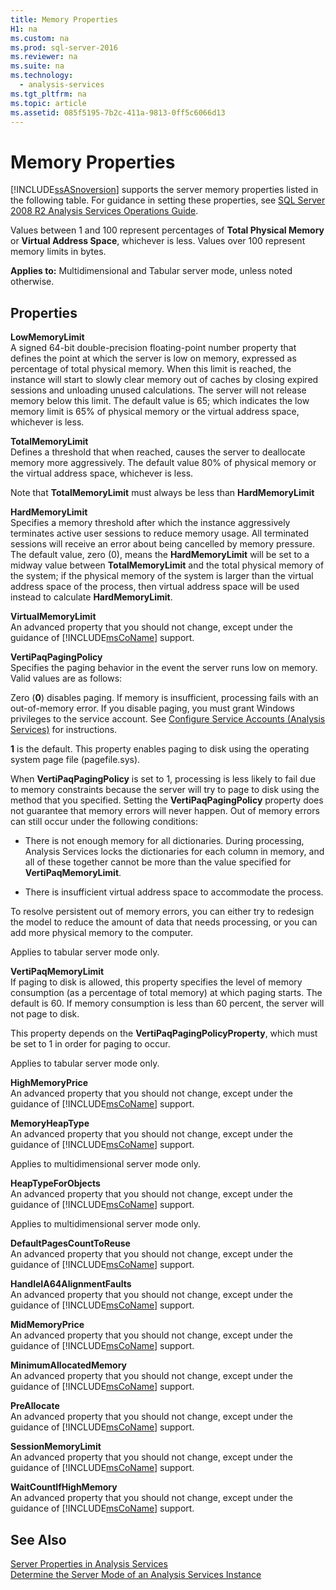 ```yaml
---
title: Memory Properties
H1: na
ms.custom: na
ms.prod: sql-server-2016
ms.reviewer: na
ms.suite: na
ms.technology: 
  - analysis-services
ms.tgt_pltfrm: na
ms.topic: article
ms.assetid: 085f5195-7b2c-411a-9813-0ff5c6066d13
---
```

# Memory Properties
  [!INCLUDE[ssASnoversion](../../Token/Other/ssASnoversion_md.md)] supports the server memory properties listed in the following table. For guidance in setting these properties, see [SQL Server 2008 R2 Analysis Services Operations Guide](http://go.microsoft.com/fwlink/?LinkID=225539).  
  
 Values between 1 and 100 represent percentages of **Total Physical Memory** or **Virtual Address Space**, whichever is less. Values over 100 represent memory limits in bytes.  
  
 **Applies to:** Multidimensional and Tabular server mode, unless noted otherwise.  
  
## Properties  
 **LowMemoryLimit**  
 A signed 64\-bit double\-precision floating\-point number property that defines the point at which the server is low on memory, expressed as percentage of total physical memory. When this limit is reached, the instance will start to slowly clear memory out of caches by closing expired sessions and unloading unused calculations. The server will not release memory below this limit. The default value is 65; which indicates the low memory limit is 65% of physical memory or the virtual address space, whichever is less.  
  
 **TotalMemoryLimit**  
 Defines a threshold that when reached, causes the server to deallocate memory more aggressively. The default value 80% of physical memory or the virtual address space, whichever is less.  
  
 Note that **TotalMemoryLimit** must always be less than **HardMemoryLimit**  
  
 **HardMemoryLimit**  
 Specifies a memory threshold after which the instance aggressively terminates active user sessions to reduce memory usage. All terminated sessions will receive an error about being cancelled by memory pressure. The default value, zero \(0\), means the **HardMemoryLimit** will be set to a midway value between **TotalMemoryLimit** and the total physical memory of the system; if the physical memory of the system is larger than the virtual address space of the process, then virtual address space will be used instead to calculate **HardMemoryLimit**.  
  
 **VirtualMemoryLimit**  
 An advanced property that you should not change, except under the guidance of [!INCLUDE[msCoName](../../Token/Other/msCoName_md.md)] support.  
  
 **VertiPaqPagingPolicy**  
 Specifies the paging behavior in the event the server runs low on memory. Valid values are as follows:  
  
 Zero \(**0**\) disables paging. If memory is insufficient, processing fails with an out\-of\-memory error. If you disable paging, you must grant Windows privileges to the service account. See [Configure Service Accounts &#40;Analysis Services&#41;](../../Topics/TopicNameNotContainA/Configure-Service-Accounts--Analysis-Services-.md) for instructions.  
  
 **1** is the default. This property enables paging to disk using the operating system page file \(pagefile.sys\).  
  
 When **VertiPaqPagingPolicy** is set to 1, processing is less likely to fail due to memory constraints because the server will try to page to disk using the method that you specified. Setting the **VertiPaqPagingPolicy** property does not guarantee that memory errors will never happen. Out of memory errors can still occur under the following conditions:  
  
-   There is not enough memory for all dictionaries. During processing, Analysis Services locks the dictionaries for each column in memory, and all of these together cannot be more than the value specified for **VertiPaqMemoryLimit**.  
  
-   There is insufficient virtual address space to accommodate the process.  
  
 To resolve persistent out of memory errors, you can either try to redesign the model to reduce the amount of data that needs processing, or you can add more physical memory to the computer.  
  
 Applies to tabular server mode only.  
  
 **VertiPaqMemoryLimit**  
 If paging to disk is allowed, this property specifies the level of memory consumption \(as a percentage of total memory\) at which paging starts. The default is 60. If memory consumption is less than 60 percent, the server will not page to disk.  
  
 This property depends on the **VertiPaqPagingPolicyProperty**, which must be set to 1 in order for paging to occur.  
  
 Applies to tabular server mode only.  
  
 **HighMemoryPrice**  
 An advanced property that you should not change, except under the guidance of [!INCLUDE[msCoName](../../Token/Other/msCoName_md.md)] support.  
  
 **MemoryHeapType**  
 An advanced property that you should not change, except under the guidance of [!INCLUDE[msCoName](../../Token/Other/msCoName_md.md)] support.  
  
 Applies to multidimensional server mode only.  
  
 **HeapTypeForObjects**  
 An advanced property that you should not change, except under the guidance of [!INCLUDE[msCoName](../../Token/Other/msCoName_md.md)] support.  
  
 Applies to multidimensional server mode only.  
  
 **DefaultPagesCountToReuse**  
 An advanced property that you should not change, except under the guidance of [!INCLUDE[msCoName](../../Token/Other/msCoName_md.md)] support.  
  
 **HandleIA64AlignmentFaults**  
 An advanced property that you should not change, except under the guidance of [!INCLUDE[msCoName](../../Token/Other/msCoName_md.md)] support.  
  
 **MidMemoryPrice**  
 An advanced property that you should not change, except under the guidance of [!INCLUDE[msCoName](../../Token/Other/msCoName_md.md)] support.  
  
 **MinimumAllocatedMemory**  
 An advanced property that you should not change, except under the guidance of [!INCLUDE[msCoName](../../Token/Other/msCoName_md.md)] support.  
  
 **PreAllocate**  
 An advanced property that you should not change, except under the guidance of [!INCLUDE[msCoName](../../Token/Other/msCoName_md.md)] support.  
  
 **SessionMemoryLimit**  
 An advanced property that you should not change, except under the guidance of [!INCLUDE[msCoName](../../Token/Other/msCoName_md.md)] support.  
  
 **WaitCountIfHighMemory**  
 An advanced property that you should not change, except under the guidance of [!INCLUDE[msCoName](../../Token/Other/msCoName_md.md)] support.  
  
## See Also  
 [Server Properties in Analysis Services](../../Topics/TopicNameNotContainA/Server-Properties-in-Analysis-Services.md)   
 [Determine the Server Mode of an Analysis Services Instance](../../Topics/TopicNameNotContainA/Determine-the-Server-Mode-of-an-Analysis-Services-Instance.md)  
  
  